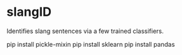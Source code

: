 # slangID
Identifies slang sentences via a few trained classifiers.

pip install pickle-mixin
pip install sklearn
pip install pandas
